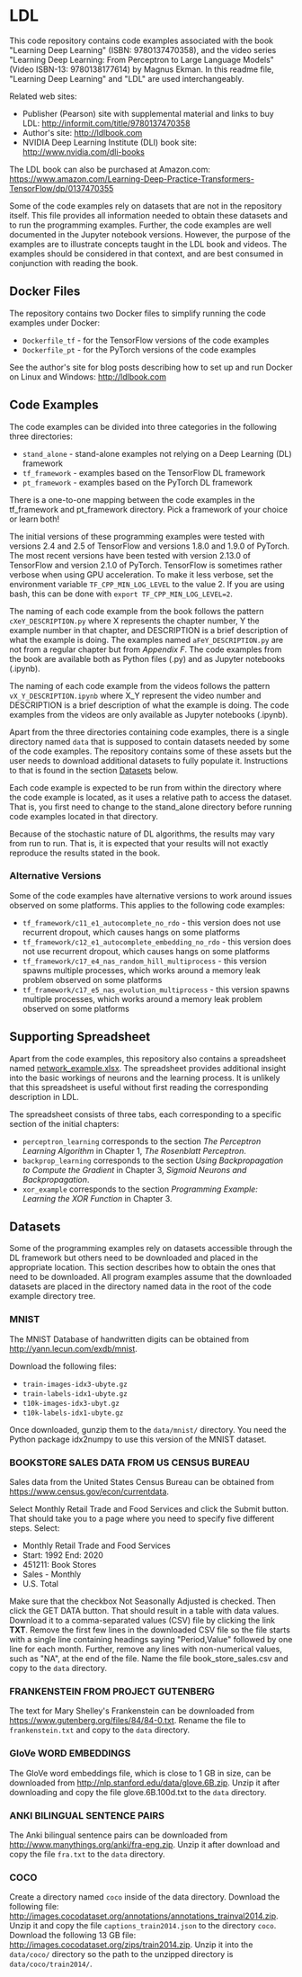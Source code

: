 # LDL
This code repository contains code examples associated with the book
"Learning Deep Learning" (ISBN: 9780137470358), and the video
series "Learning Deep Learning: From Perceptron to Large Language
Models" (Video ISBN-13: 9780138177614) by Magnus Ekman. In this readme
file, "Learning Deep Learning" and "LDL" are used interchangeably.

Related web sites:
* Publisher (Pearson) site with supplemental material and links to buy
  LDL: http://informit.com/title/9780137470358
* Author's site: http://ldlbook.com
* NVIDIA Deep Learning Institute (DLI) book site:
  http://www.nvidia.com/dli-books

The LDL book can also be purchased at Amazon.com:
https://www.amazon.com/Learning-Deep-Practice-Transformers-TensorFlow/dp/0137470355

Some of the code examples rely on datasets that are not in the repository
itself. This file provides all information needed to obtain these datasets
and to run the programming examples. Further, the code examples are well
documented in the Jupyter notebook versions. However, the purpose of the
examples are to illustrate concepts taught in the LDL book and videos.
The examples should be considered in that context, and are best consumed in
conjunction with reading the book.

## Docker Files
The repository contains two Docker files to simplify running the code examples under Docker:
* `Dockerfile_tf` - for the TensorFlow versions of the code examples
* `Dockerfile_pt` - for the PyTorch versions of the code examples

See the author's site for blog posts describing how to set up and run Docker on Linux and Windows: http://ldlbook.com

## Code Examples
The code examples can be divided into three categories in the following
three directories:
* `stand_alone` - stand-alone examples not relying on a Deep Learning (DL)
 framework
* `tf_framework` - examples based on the TensorFlow DL framework
* `pt_framework` - examples based on the PyTorch DL framework

There is a one-to-one mapping between the code examples in the tf_framework
and pt_framework directory. Pick a framework of your choice or learn both!

The initial versions of these programming examples were tested with
versions 2.4 and 2.5 of TensorFlow and versions 1.8.0 and 1.9.0 of
PyTorch. The most recent versions have been tested with version 2.13.0 of 
TensorFlow and version 2.1.0 of PyTorch. TensorFlow is sometimes rather 
verbose when using GPU acceleration. To make it less verbose, set the 
environment variable `TF_CPP_MIN_LOG_LEVEL` to the value 2. If you are 
using bash, this can be done with `export TF_CPP_MIN_LOG_LEVEL=2`.

The naming of each code example from the book follows the pattern
`cXeY_DESCRIPTION.py` where X represents the chapter number, Y the example
number in that chapter, and DESCRIPTION is a brief description of what the
example is doing. The examples named `aFeY_DESCRIPTION.py` are not from a
regular chapter but from *Appendix F*. The code examples from the book are
available both as Python files (.py) and as Jupyter notebooks (.ipynb).

The naming of each code example from the videos follows the pattern
`vX_Y_DESCRIPTION.ipynb` where X_Y represent the video number and DESCRIPTION
is a brief description of what the example is doing. The code examples from
the videos are only available as Jupyter notebooks (.ipynb).

Apart from the three directories containing code examples, there is a single
directory named `data` that is supposed to contain datasets needed by some of
the code examples. The repository contains some of these assets but the
user needs to download additional datasets to fully populate it. Instructions
to that is found in the section [Datasets](#datasets) below.

Each code example is expected to be run from within the directory where the
code example is located, as it uses a relative path to access the dataset. That
is, you first need to change to the stand_alone directory before running code
examples located in that directory.

Because of the stochastic nature of DL algorithms, the results may vary from
run to run. That is, it is expected that your results will not exactly reproduce
the results stated in the book.

### Alternative Versions
Some of the code examples have alternative versions to work around issues observed
on some platforms. This applies to the following code examples:
* `tf_framework/c11_e1_autocomplete_no_rdo` - this version does not use recurrent
 dropout, which causes hangs on some platforms
* `tf_framework/c12_e1_autocomplete_embedding_no_rdo` - this version does not use recurrent
 dropout, which causes hangs on some platforms
* `tf_framework/c17_e4_nas_random_hill_multiprocess` - this version spawns multiple
 processes, which works around a memory leak problem observed on some platforms
* `tf_framework/c17_e5_nas_evolution_multiprocess` - this version spawns multiple
 processes, which works around a memory leak problem observed on some platforms

## Supporting Spreadsheet
Apart from the code examples, this repository also contains a spreadsheet named
[network_example.xlsx](network_example.xlsx). The spreadsheet provides additional insight into the basic
workings of neurons and the learning process. It is unlikely that this
spreadsheet is useful without first reading the corresponding description in LDL.

The spreadsheet consists of three tabs, each corresponding to a specific section
of the initial chapters:
* `perceptron_learning` corresponds to the section *The Perceptron Learning
 Algorithm* in Chapter 1, *The Rosenblatt Perceptron*.
* `backprop_learning` corresponds to the section *Using Backpropagation to
 Compute the Gradient* in Chapter 3, *Sigmoid Neurons and Backpropagation*.
* `xor_example` corresponds to the section *Programming Example: Learning
 the XOR Function* in Chapter 3.

## Datasets
Some of the programming examples rely on datasets accessible through the DL
framework but others need to be downloaded and placed in the appropriate location.
This section describes how to obtain the ones that need to be downloaded. All
program examples assume that the downloaded datasets are placed in the directory
named data in the root of the code example directory tree.

### MNIST
The MNIST Database of handwritten digits can be obtained from
http://yann.lecun.com/exdb/mnist.

Download the following files:
* `train-images-idx3-ubyte.gz`
* `train-labels-idx1-ubyte.gz`
* `t10k-images-idx3-ubyt.gz`
* `t10k-labels-idx1-ubyte.gz`

Once downloaded, gunzip them to the `data/mnist/` directory. You need the
Python package idx2numpy to use this version of the MNIST dataset.

### BOOKSTORE SALES DATA FROM US CENSUS BUREAU
Sales data from the United States Census Bureau can be obtained from
https://www.census.gov/econ/currentdata.

Select Monthly Retail Trade and Food Services and click the Submit button. That
should take you to a page where you need to specify five different steps. Select:
* Monthly Retail Trade and Food Services
* Start: 1992 End: 2020
* 451211: Book Stores
* Sales - Monthly
* U.S. Total

Make sure that the checkbox Not Seasonally Adjusted is checked. Then click the
GET DATA button. That should result in a table with data values. Download it to
a comma-separated values (CSV) file by clicking the link **TXT**. Remove the first few
lines in the downloaded CSV file so the file starts with a single line containing
headings saying "Period,Value" followed by one line for each month. Further, remove
any lines with non-numerical values, such as "NA", at the end of the file. Name the
file book_store_sales.csv and copy to the `data` directory.

### FRANKENSTEIN FROM PROJECT GUTENBERG
The text for Mary Shelley's Frankenstein can be downloaded from
https://www.gutenberg.org/files/84/84-0.txt.
Rename the file to `frankenstein.txt` and copy to the `data` directory.

### GloVe WORD EMBEDDINGS
The GloVe word embeddings file, which is close to 1 GB in size, can be downloaded
from http://nlp.stanford.edu/data/glove.6B.zip. Unzip it after downloading and copy
the file glove.6B.100d.txt to the `data` directory.

### ANKI BILINGUAL SENTENCE PAIRS
The Anki bilingual sentence pairs can be downloaded from
http://www.manythings.org/anki/fra-eng.zip. Unzip it after download and copy the
file `fra.txt` to the `data` directory.

### COCO
Create a directory named `coco` inside of the data directory.
Download the following file:
http://images.cocodataset.org/annotations/annotations_trainval2014.zip. Unzip it and
copy the file `captions_train2014.json` to the directory `coco`.
Download the following 13 GB file: http://images.cocodataset.org/zips/train2014.zip.
Unzip it into the `data/coco/` directory so the path to the unzipped directory is
`data/coco/train2014/`.

